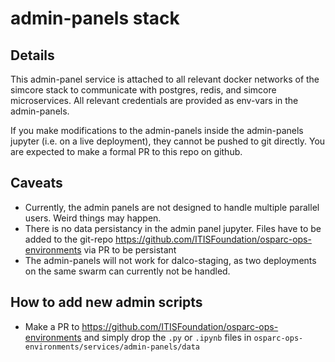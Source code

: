 # admin-panels stack


## Details

This admin-panel service is attached to all relevant docker networks of the simcore stack to communicate with postgres, redis, and simcore microservices.
All relevant credentials are provided as env-vars in the admin-panels.

If you make modifications to the admin-panels inside the admin-panels jupyter (i.e. on a live deployment), they cannot be pushed to git directly. You are expected to make a formal PR to this repo on github.

## Caveats

- Currently, the admin panels are not designed to handle multiple parallel users. Weird things may happen.
- There is no data persistancy in the admin panel jupyter. Files have to be added to the git-repo https://github.com/ITISFoundation/osparc-ops-environments via PR to be persistant
- The admin-panels will not work for dalco-staging, as two deployments on the same swarm can currently not be handled.

## How to add new admin scripts
- Make a PR to https://github.com/ITISFoundation/osparc-ops-environments and simply drop the `.py` or `.ipynb` files in  `osparc-ops-environments/services/admin-panels/data`
